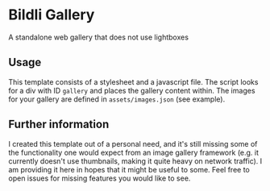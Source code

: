 # Bildli Gallery

A standalone web gallery that does not use lightboxes

## Usage

This template consists of a stylesheet and a javascript file. The script looks for a div with ID `gallery` and places the gallery content within. The images for your gallery are defined in `assets/images.json` (see example).

## Further information

I created this template out of a personal need, and it's still missing some of the functionality one would expect from an image gallery framework (e.g. it currently doesn't use thumbnails, making it quite heavy on network traffic). I am providing it here in hopes that it might be useful to some. Feel free to open issues for missing features you would like to see.
